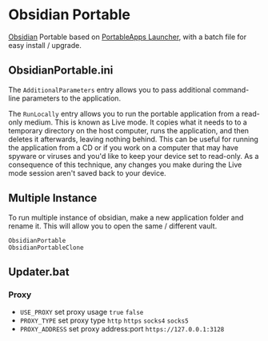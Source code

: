 # Obsidian Portable

[Obsidian](https://github.com/obsidianmd/obsidian-releases) Portable based on [PortableApps Launcher](https://portableapps.com/apps/development/portableapps.com_launcher), with a batch file for easy install / upgrade.

## ObsidianPortable.ini

The `AdditionalParameters` entry allows you to pass additional command-line
parameters to the application.

The `RunLocally` entry allows you to run the portable application from a read-
only medium. This is known as Live mode. It copies what it needs to to a
temporary directory on the host computer, runs the application, and then
deletes it afterwards, leaving nothing behind. This can be useful for running
the application from a CD or if you work on a computer that may have spyware or
viruses and you'd like to keep your device set to read-only. As a consequence
of this technique, any changes you make during the Live mode session aren't
saved back to your device.

## Multiple Instance

To run multiple instance of obsidian, make a new application folder and rename it. This will allow you to open the same / different vault.
```
ObsidianPortable
ObsidianPortableClone
```

## Updater.bat
### Proxy
- `USE_PROXY` set proxy usage `true` `false`
- `PROXY_TYPE` set proxy type `http` `https` `socks4` `socks5`
- `PROXY_ADDRESS` set proxy address:port `https://127.0.0.1:3128`
